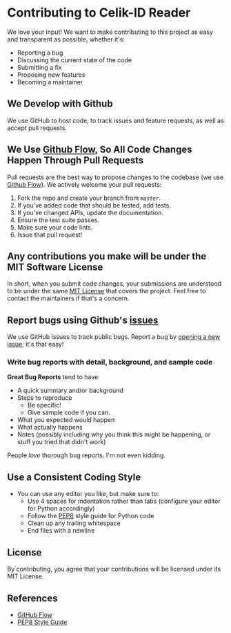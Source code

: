 # Contributing to Celik-ID Reader

We love your input! We want to make contributing to this project as easy and transparent as possible, whether it's:
- Reporting a bug
- Discussing the current state of the code
- Submitting a fix
- Proposing new features
- Becoming a maintainer

## We Develop with Github
We use GitHub to host code, to track issues and feature requests, as well as accept pull requests.

## We Use [Github Flow](https://guides.github.com/introduction/flow/index.html), So All Code Changes Happen Through Pull Requests
Pull requests are the best way to propose changes to the codebase (we use [Github Flow](https://guides.github.com/introduction/flow/index.html)). We actively welcome your pull requests:

1. Fork the repo and create your branch from `master`.
2. If you've added code that should be tested, add tests.
3. If you've changed APIs, update the documentation.
4. Ensure the test suite passes.
5. Make sure your code lints.
6. Issue that pull request!

## Any contributions you make will be under the MIT Software License
In short, when you submit code changes, your submissions are understood to be under the same [MIT License](https://choosealicense.com/licenses/mit/) that covers the project. Feel free to contact the maintainers if that's a concern.

## Report bugs using Github's [issues](https://github.com/yourusername/celik-id-reader/issues)
We use GitHub issues to track public bugs. Report a bug by [opening a new issue](https://github.com/yourusername/celik-id-reader/issues/new); it's that easy!

### Write bug reports with detail, background, and sample code

**Great Bug Reports** tend to have:

- A quick summary and/or background
- Steps to reproduce
  - Be specific!
  - Give sample code if you can.
- What you expected would happen
- What actually happens
- Notes (possibly including why you think this might be happening, or stuff you tried that didn't work)

People *love* thorough bug reports. I'm not even kidding.

## Use a Consistent Coding Style
* You can use any editor you like, but make sure to:
  * Use 4 spaces for indentation rather than tabs (configure your editor for Python accordingly)
  * Follow the [PEP8](https://www.python.org/dev/peps/pep-0008/) style guide for Python code
  * Clean up any trailing whitespace
  * End files with a newline

## License
By contributing, you agree that your contributions will be licensed under its MIT License.

## References
- [GitHub Flow](https://guides.github.com/introduction/flow/index.html)
- [PEP8 Style Guide](https://www.python.org/dev/peps/pep-0008/)
